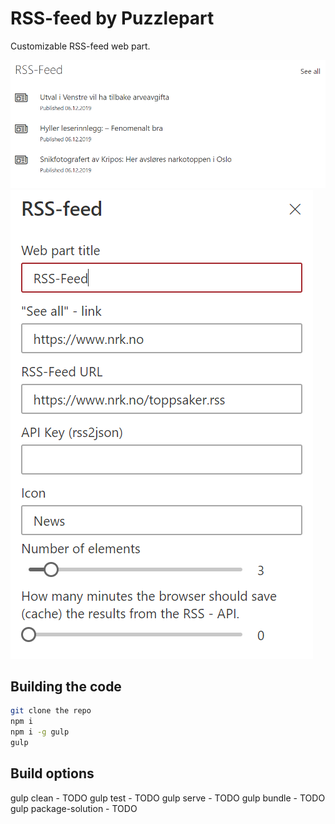 # RSS-feed by Puzzlepart

Customizable RSS-feed web part.

![web part](./preview/rss_feed_webpart_06-12-19.png "Web part")
![property pane](./preview/rss_feed_property_pane_webpart_06-12-19.png "Configuration")

## Building the code

```bash
git clone the repo
npm i
npm i -g gulp
gulp
```

## Build options

gulp clean - TODO
gulp test - TODO
gulp serve - TODO
gulp bundle - TODO
gulp package-solution - TODO
